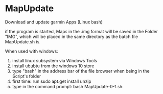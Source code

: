# MapUpdate
Download and update garmin Apps (Linux bash)


if the program is started, Maps in the .img format will be saved in the Folder "IMG", which will be placed in the same directory as the batch file MapUpdate.sh is.

When used with windows:
1. install linux subsystem via Windows Tools
2. install ububtu from the windows 10 store
3. type "bash" in the address bar of the file browser when being in the Script's folder
4. first time: run sudo apt.get install unzip
5. type in the command prompt: bash MapUpdate-0-1.sh
